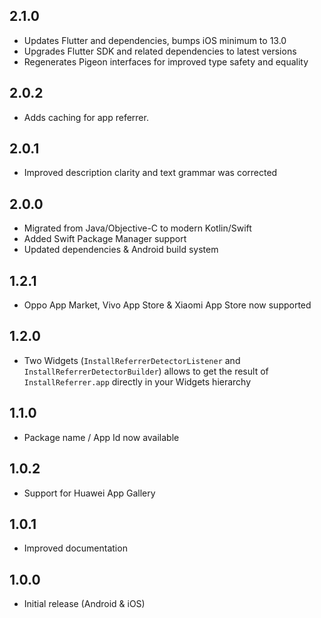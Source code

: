 ## 2.1.0

* Updates Flutter and dependencies, bumps iOS minimum to 13.0
* Upgrades Flutter SDK and related dependencies to latest versions
* Regenerates Pigeon interfaces for improved type safety and equality

## 2.0.2

* Adds caching for app referrer.

## 2.0.1

* Improved description clarity and text grammar was corrected

## 2.0.0

* Migrated from Java/Objective-C to modern Kotlin/Swift
* Added Swift Package Manager support
* Updated dependencies & Android build system

## 1.2.1

* Oppo App Market, Vivo App Store & Xiaomi App Store now supported

## 1.2.0

* Two Widgets (`InstallReferrerDetectorListener` and `InstallReferrerDetectorBuilder`) allows to get the result of `InstallReferrer.app` directly in your Widgets hierarchy

## 1.1.0

* Package name / App Id now available

## 1.0.2

* Support for Huawei App Gallery

## 1.0.1

* Improved documentation

## 1.0.0

* Initial release (Android & iOS)
